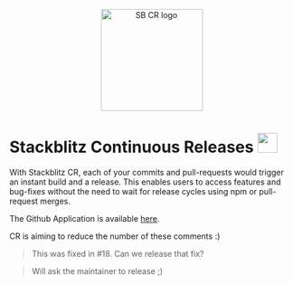 <p align="center">
  <img width="180" src="https://avatars.githubusercontent.com/in/859925?s=41&u=7d1e68965bc82ef1661b32ef195f03d8c6db364f&v=4" alt="SB CR logo">
</p>


# Stackblitz Continuous Releases <span><img src="https://emoji.slack-edge.com/TFHDVN56F/stackblitz/fd010078dcccebca.png" width="35" /></span>

With Stackblitz CR, each of your commits and pull-requests would trigger an instant build and a release. This enables users to access features and bug-fixes without the need to wait for release cycles using npm or pull-request merges. 

The Github Application is available [here](https://github.com/apps/stackblitz-cr).

CR is aiming to reduce the number of these comments :) 

> This was fixed in #18. Can we release that fix?

> Will ask the maintainer to release ;)

